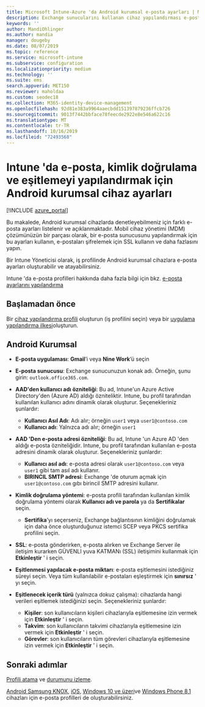 ```yaml
---
title: Microsoft Intune-Azure 'da Android kurumsal e-posta ayarları | Microsoft Docs
description: Exchange sunucularını kullanan cihaz yapılandırması e-posta profilleri oluşturun ve Azure Active Directory öznitelikleri alın. SSL veya SMIME 'yi etkinleştirin, sertifikalar veya Kullanıcı adı/parola ile kullanıcıların kimliğini doğrulayın ve Microsoft Intune kullanarak Android iş profili cihazlarındaki e-posta ve zamanlamaları eşitler.
keywords: ''
author: MandiOhlinger
ms.author: mandia
manager: dougeby
ms.date: 08/07/2019
ms.topic: reference
ms.service: microsoft-intune
ms.subservice: configuration
ms.localizationpriority: medium
ms.technology: ''
ms.suite: ems
search.appverid: MET150
ms.reviewer: maholdaa
ms.custom: seodec18
ms.collection: M365-identity-device-management
ms.openlocfilehash: 92d81e383a9964aaecbdd151397879236ffcb726
ms.sourcegitcommit: 9013f7442bbface78feecde2922e8e546a622c16
ms.translationtype: MT
ms.contentlocale: tr-TR
ms.lasthandoff: 10/16/2019
ms.locfileid: "72493568"
---
```

# <a name="android-enterprise-device-settings-to-configure-email-authentication-and-synchronization-in-intune"></a>Intune 'da e-posta, kimlik doğrulama ve eşitlemeyi yapılandırmak için Android kurumsal cihaz ayarları

[!INCLUDE [azure_portal](../includes/azure_portal.md)]

Bu makalede, Android kurumsal cihazlarda denetleyebilmeniz için farklı e-posta ayarları listelenir ve açıklanmaktadır. Mobil cihaz yönetimi (MDM) çözümünüzün bir parçası olarak, bir e-posta sunucusunu yapılandırmak için bu ayarları kullanın, e-postaları şifrelemek için SSL kullanın ve daha fazlasını yapın.

Bir Intune Yöneticisi olarak, iş profilinde Android kurumsal cihazlara e-posta ayarları oluşturabilir ve atayabilirsiniz.

Intune 'da e-posta profilleri hakkında daha fazla bilgi için bkz. [e-posta ayarlarını yapılandırma](email-settings-configure.md)

## <a name="before-you-begin"></a>Başlamadan önce

Bir [cihaz yapılandırma profili](email-settings-configure.md#create-a-device-profile) oluşturun (iş profilini seçin) veya bir [uygulama yapılandırma ilkesi](../apps/app-configuration-policies-use-android.md)oluşturun.

## <a name="android-enterprise"></a>Android Kurumsal

- **E-posta uygulaması**: **Gmail**’i veya **Nine Work**’ü seçin
- **E-posta sunucusu**: Exchange sunucunuzun konak adı. Örneğin, şunu girin: `outlook.office365.com`.
- **AAD'den kullanıcı adı özniteliği**: Bu ad, Intune'un Azure Active Directory'den (Azure AD) aldığı özniteliktir. Intune, bu profil tarafından kullanılan kullanıcı adını dinamik olarak oluşturur. Seçenekleriniz şunlardır:

  - **Kullanıcı Asıl Adı**: Adı alır; örneğin `user1` veya `user1@contoso.com`
  - **Kullanıcı adı**: Yalnızca adı alır; örneğin `user1`

- **AAD 'Den e-posta adresi özniteliği**: Bu ad, Intune 'un Azure AD 'den aldığı e-posta özniteliğidir. Intune, bu profil tarafından kullanılan e-posta adresini dinamik olarak oluşturur. Seçenekleriniz şunlardır:
  - **Kullanıcı asıl adı**: e-posta adresi olarak `user1@contoso.com` veya `user1` gibi tam asıl adı kullanır.
  - **BIRINCIL SMTP adresi**: Exchange 'de oturum açmak için `user1@contoso.com` gıbı birincil SMTP adresini kullanır.

- **Kimlik doğrulama yöntemi**: e-posta profili tarafından kullanılan kimlik doğrulama yöntemi olarak **Kullanıcı adı ve parola** ya da **Sertifikalar** seçin.
  - **Sertifika**’yı seçerseniz, Exchange bağlantısının kimliğini doğrulamak için daha önce oluşturduğunuz istemci SCEP veya PKCS sertifika profilini seçin.
- **SSL**: e-posta gönderirken, e-posta alırken ve Exchange Server ile iletişim kurarken GÜVENLI yuva KATMANı (SSL) iletişimini kullanmak için **Etkinleştir** ' i seçin.
- **Eşitlenmesi yapılacak e-posta miktarı**: e-posta eşitlemesini istediğiniz süreyi seçin. Veya tüm kullanılabilir e-postaları eşleştirmek için **sınırsız** ' yı seçin.
- **Eşitlenecek içerik türü** (yalnızca dokuz çalışma): cihazlarda hangi verileri eşitlemek istediğinizi seçin. Seçenekleriniz şunlardır:
  - **Kişiler**: son kullanıcıların kişileri cihazlarıyla eşitlemesine izin vermek için **Etkinleştir** ' i seçin.
  - **Takvim**: son kullanıcıların takvimi cihazlarıyla eşitlemesine izin vermek için **Etkinleştir** ' i seçin.
  - **Görevler**: son kullanıcıların tüm görevleri cihazlarıyla eşitlemesine izin vermek için **Etkinleştir** ' i seçin.

## <a name="next-steps"></a>Sonraki adımlar

[Profili atama](device-profile-assign.md) ve [durumunu izleme](device-profile-monitor.md).

[Android Samsung KNOX](email-settings-android.md), [iOS](email-settings-ios.md), [Windows 10 ve üzeri](email-settings-windows-10.md)ve [Windows Phone 8,1](email-settings-windows-phone-8-1.md) cihazları için e-posta profilleri de oluşturabilirsiniz.

